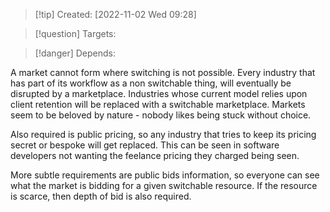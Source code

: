 >[!tip] Created: [2022-11-02 Wed 09:28]

>[!question] Targets: 

>[!danger] Depends: 

A market cannot form where switching is not possible.  Every industry that has part of its workflow as a non switchable thing, will eventually be disrupted by a marketplace.  Industries whose current model relies upon client retention will be replaced with a switchable marketplace.  Markets seem to be beloved by nature - nobody likes being stuck without choice.

Also required is public pricing, so any industry that tries to keep its pricing secret or bespoke will get replaced.  This can be seen in software developers not wanting the feelance pricing they charged being seen.

More subtle requirements are public bids information, so everyone can see what the market is bidding for a given switchable resource.  If the resource is scarce, then depth of bid is also required.
